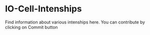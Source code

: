 # IO-Cell-Intenships
Find information about various intenships here. You can contribute by clicking on Commit button
